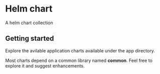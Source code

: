 # Helm chart

A helm chart collection

## Getting started

Explore the avilable application charts available under the app directory.

Most charts depend on a common library named **common**. Feel free to explore it
and suggest enhancements.
